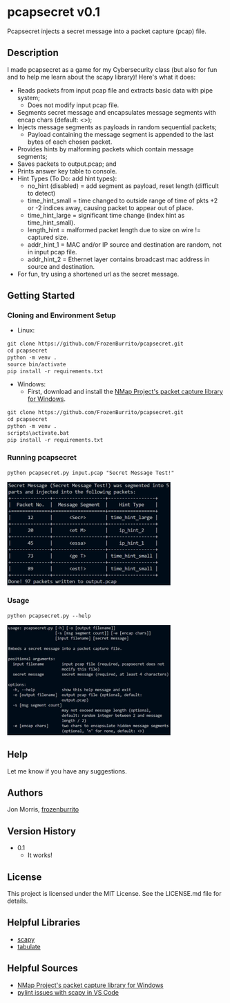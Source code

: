 # pcapsecret v0.1

Pcapsecret injects a secret message into a packet capture (pcap) file.

## Description

I made pcapsecret as a game for my Cybersecurity class (but also for fun and to help me learn about the scapy library)!  Here's what it does:

* Reads packets from input pcap file and extracts basic data with pipe system;
   * Does not modify input pcap file.
* Segments secret message and encapsulates message segments with encap chars (default: <>);
* Injects message segments as payloads in random sequential packets; 
    * Payload containing the message segment is appended to the last bytes of each chosen packet.
* Provides hints by malforming packets which contain message segments;
* Saves packets to output.pcap; and
* Prints answer key table to console.
* Hint Types (To Do: add hint types):
    * no_hint (disabled) = add segment as payload, reset length (difficult to detect)       
    * time_hint_small = time changed to outside range of time of pkts +2 or -2 indices away, causing packet to appear out of place. 
    * time_hint_large = significant time change (index hint as time_hint_small).
    * length_hint = malformed packet length due to size on wire != captured size.
    * addr_hint_1 = MAC and/or IP source and destination are random, not in input pcap file.
    * addr_hint_2 = Ethernet layer contains broadcast mac address in source and destination.
* For fun, try using a shortened url as the secret message.

## Getting Started

### Cloning and Environment Setup
* Linux:
```
git clone https://github.com/FrozenBurrito/pcapsecret.git
cd pcapsecret
python -m venv .
source bin/activate
pip install -r requirements.txt
```
* Windows:
    * First, download and install the [NMap Project's packet capture library for Windows](https://npcap.com/).
```
git clone https://github.com/FrozenBurrito/pcapsecret.git
cd pcapsecret
python -m venv .
scripts\activate.bat 
pip install -r requirements.txt
```

### Running pcapsecret
```
python pcapsecret.py input.pcap "Secret Message Test!"
```
<img src="screenshot.jpg" width="75%" height="75%" />

### Usage
```
python pcapsecret.py --help
```
<img src="usage-screenshot.jpg" width="75%" height="75%" />

## Help

Let me know if you have any suggestions.

## Authors

Jon Morris, [frozenburrito](https://github.com/frozenburrito)

## Version History
* 0.1
    * It works!

## License

This project is licensed under the MIT License.  See the LICENSE.md file for details.

## Helpful Libraries

* [scapy](https://scapy.readthedocs.io/en/latest/index.html)
* [tabulate](https://pypi.org/project/tabulate/)

## Helpful Sources

* [NMap Project's packet capture library for Windows](https://npcap.com/)
* [pylint issues with scapy in VS Code](https://stackoverflow.com/questions/51852412/vscode-import-error-from-scapy-all-import-ip)


